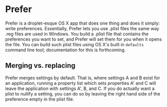 # Prefer 

Prefer is a droplet-esque OS X app that does one thing and does it simply: write preferences. Essentially, Prefer lets you use .plist files the same way .reg files are used in Windows. You build a .plist file that contains the preferences you want to set, and Prefer will set them for you when it opens the file. You can build such plist files using OS X's built in `defaults` command line tool; documentation for this is forthcoming.

## Merging vs. replacing

Prefer merges settings by default. That is, where settings A and B exist for an application, running a property list which sets properties A' and C will leave the application with settings A', B, and C. If you do actually want a plist to nullify a setting, you can do so by leaving the right hand side of the preference empty in the plist file. 

